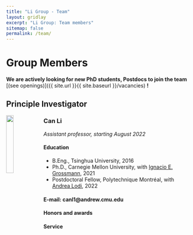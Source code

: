 ```yaml
---
title: "Li Group - Team"
layout: gridlay
excerpt: "Li Group: Team members"
sitemap: false
permalink: /team/
---
```


# Group Members

 **We are actively looking for new PhD students, Postdocs to join the team** [(see openings)]({{ site.url }}{{ site.baseurl }}/vacancies) **!**

## Principle Investigator


<img src="{{ site.url }}{{ site.baseurl }}/images/teampic/Can_Li.jpg" class="img-responsive" width="20%" style="float: left" />
<div style="text-align: left"> 
  <h3>Can Li</h3>
   <i> Assistant professor, starting August 2022</i>
   <h4>Education</h4>
   <ul style="overflow: hidden">
   <li>B.Eng., Tsinghua University, 2016</li>
 <li>Ph.D., Carnegie Mellon University, with <a href="http://egon.cheme.cmu.edu/" target="_blank">Ignacio E. Grossmann</a>, 2021</li>
 <li>Postdoctoral Fellow, Polytechnique Montréal, with <a href="https://www.gerad.ca/en/people/andrea-lodi" target="_blank">Andrea Lodi</a>, 2022</li>
</ul>
<h4>E-mail: canl1@andrew.cmu.edu </h4>
 <a href="/images/CV/Can_Li_CV_academia.pdf" target="_blank" class="icon"><i class="ai ai-cv-square ai-2x"></i></a>	  <a href="https://twitter.com/Can__Li" target="_blank" class="icon"><i class="fab fa-twitter-square fa-2x"></i></a>
		  <a href="https://scholar.google.com/citations?user=EkwNNlAAAAAJ&hl=en" target="_blank" class="icon"><i class="ai ai-google-scholar-square ai-2x"></i></a>
		  <a href="https://www.linkedin.com/in/can-li-b36647a4/" target="_blank" class="icon"><i class="fab fa-linkedin fa-2x"></i></a>
		  <a href="https://github.com/CanLi1" target="_blank" class="icon"><i class="fab fa-github-square fa-2x"></i></a></h4>
 <h4>Honors and awards</h4>
 <h4>Service</h4>
 </div>


<br /><br /><br /><br /><br /><br /><br /><br /><br /><br /><br />

